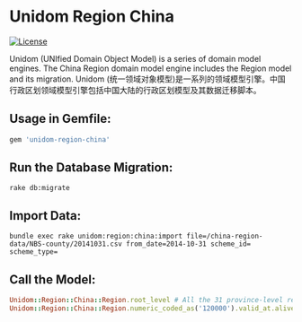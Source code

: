 # Unidom Region China

[![License](https://img.shields.io/badge/license-MIT-green.svg)](http://opensource.org/licenses/MIT)

Unidom (UNIfied Domain Object Model) is a series of domain model engines. The China Region domain model engine includes the Region model and its migration.
Unidom (统一领域对象模型)是一系列的领域模型引擎。中国行政区划领域模型引擎包括中国大陆的行政区划模型及其数据迁移脚本。

## Usage in Gemfile:
```ruby
gem 'unidom-region-china'
```

## Run the Database Migration:
```shell
rake db:migrate
```

## Import Data:
```shell
bundle exec rake unidom:region:china:import file=/china-region-data/NBS-county/20141031.csv from_date=2014-10-31 scheme_id= scheme_type=
```

## Call the Model:
```ruby
Unidom::Region::China::Region.root_level # All the 31 province-level regions including Beijing, Tianjin, etc.
Unidom::Region::China::Region.numeric_coded_as('120000').valid_at.alive.first # Tianjin (天津)
```
